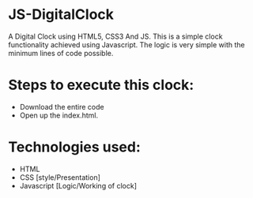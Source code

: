 # JS-DigitalClock
A Digital Clock using HTML5, CSS3 And JS.
This is a simple clock functionality achieved using Javascript. The logic is very simple with the minimum lines of code possible.
# Steps to execute this clock:

   * Download the entire code
   * Open up the index.html.

# Technologies used:

   * HTML
   * CSS [style/Presentation]
   * Javascript [Logic/Working of clock]

